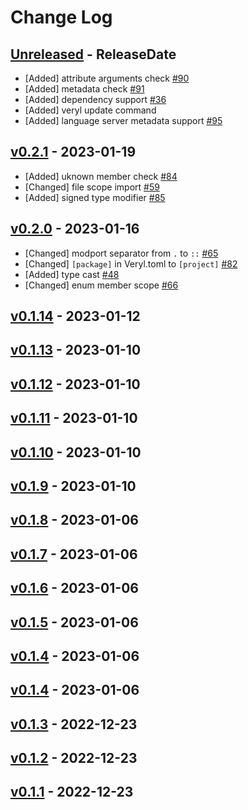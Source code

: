 # Change Log

## [Unreleased](https://github.com/dalance/veryl/compare/v0.2.1...Unreleased) - ReleaseDate

* [Added] attribute arguments check [#90](https://github.com/dalance/veryl/issues/90)
* [Added] metadata check [#91](https://github.com/dalance/veryl/issues/91)
* [Added] dependency support [#36](https://github.com/dalance/veryl/issues/36)
* [Added] veryl update command
* [Added] language server metadata support [#95](https://github.com/dalance/veryl/issues/95)

## [v0.2.1](https://github.com/dalance/veryl/compare/v0.2.0...v0.2.1) - 2023-01-19

* [Added] uknown member check [#84](https://github.com/dalance/veryl/issues/84)
* [Changed] file scope import [#59](https://github.com/dalance/veryl/issues/59)
* [Added] signed type modifier [#85](https://github.com/dalance/veryl/issues/85)

## [v0.2.0](https://github.com/dalance/veryl/compare/v0.1.14...v0.2.0) - 2023-01-16

* [Changed] modport separator from `.` to `::` [#65](https://github.com/dalance/veryl/issues/65)
* [Changed] `[package]` in Veryl.toml to `[project]` [#82](https://github.com/dalance/veryl/issues/82)
* [Added] type cast [#48](https://github.com/dalance/veryl/issues/48)
* [Changed] enum member scope [#66](https://github.com/dalance/veryl/issues/66)

## [v0.1.14](https://github.com/dalance/veryl/compare/v0.1.13...v0.1.14) - 2023-01-12

## [v0.1.13](https://github.com/dalance/veryl/compare/v0.1.12...v0.1.13) - 2023-01-10

## [v0.1.12](https://github.com/dalance/veryl/compare/v0.1.11...v0.1.12) - 2023-01-10

## [v0.1.11](https://github.com/dalance/veryl/compare/v0.1.10...v0.1.11) - 2023-01-10

## [v0.1.10](https://github.com/dalance/veryl/compare/v0.1.9...v0.1.10) - 2023-01-10

## [v0.1.9](https://github.com/dalance/veryl/compare/v0.1.8...v0.1.9) - 2023-01-10

## [v0.1.8](https://github.com/dalance/veryl/compare/v0.1.7...v0.1.8) - 2023-01-06

## [v0.1.7](https://github.com/dalance/veryl/compare/v0.1.6...v0.1.7) - 2023-01-06

## [v0.1.6](https://github.com/dalance/veryl/compare/v0.1.5...v0.1.6) - 2023-01-06

## [v0.1.5](https://github.com/dalance/veryl/compare/v0.1.4...v0.1.5) - 2023-01-06

## [v0.1.4](https://github.com/dalance/veryl/compare/v0.1.4...v0.1.4) - 2023-01-06

## [v0.1.4](https://github.com/dalance/veryl/compare/v0.1.3...v0.1.4) - 2023-01-06

## [v0.1.3](https://github.com/dalance/veryl/compare/v0.1.2...v0.1.3) - 2022-12-23

## [v0.1.2](https://github.com/dalance/procs/compare/v0.1.1...v0.1.2) - 2022-12-23

## [v0.1.1](https://github.com/dalance/procs/compare/v0.1.0...v0.1.1) - 2022-12-23
